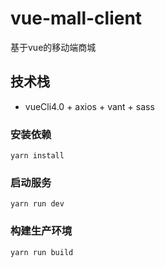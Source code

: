 # vue-mall-client
基于vue的移动端商城

## 技术栈 ##
- vueCli4.0 + axios + vant + sass

### 安装依赖

    yarn install

### 启动服务

    yarn run dev

### 构建生产环境

    yarn run build
